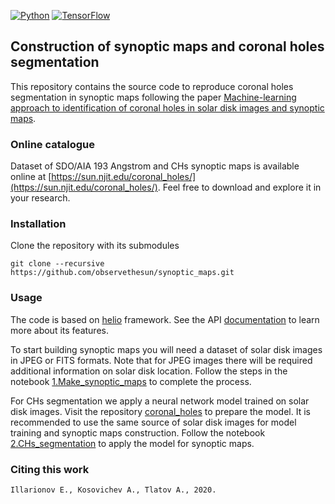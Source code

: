 [![Python](https://img.shields.io/badge/python-3-blue.svg)](https://python.org)
[![TensorFlow](https://img.shields.io/badge/TensorFlow-1.4-orange.svg)](https://tensorflow.org)

## Construction of synoptic maps and coronal holes segmentation

This repository contains the source code to reproduce coronal holes segmentation in synoptic maps following the paper [Machine-learning approach to identification of coronal holes in solar disk images and synoptic maps]().

### Online catalogue

Dataset of SDO/AIA 193 Angstrom and CHs synoptic maps is available online at [https://sun.njit.edu/coronal_holes/](https://sun.njit.edu/coronal_holes/). Feel free
to download and explore it in your research.

### Installation

Clone the repository with its submodules
```
git clone --recursive https://github.com/observethesun/synoptic_maps.git
``` 

### Usage

The code is based on [helio](https://github.com/observethesun/helio) framework. See the API [documentation](http://observethesun.github.io/helio/) to learn more about its features.

To start building synoptic maps you will need a dataset of solar disk images in JPEG or FITS formats.
Note that for JPEG images there will be required additional information on solar disk location.
Follow the steps in the notebook [1.Make_synoptic_maps](./notebooks/1.Make_synoptic_maps.ipynb) 
to complete the process.

For CHs segmentation we apply a neural network model trained on solar disk images. Visit the repository
[coronal_holes](https://github.com/observethesun/coronal_holes) to prepare the model.
It is recommended to use the same source of solar disk images for model training and synoptic maps
construction. Follow the notebook [2.CHs_segmentation](./notebooks/2.CHs_segmentation.ipynb) 
to apply the model for synoptic maps.


### Citing this work

```
Illarionov E., Kosovichev А., Tlatov A., 2020.
```